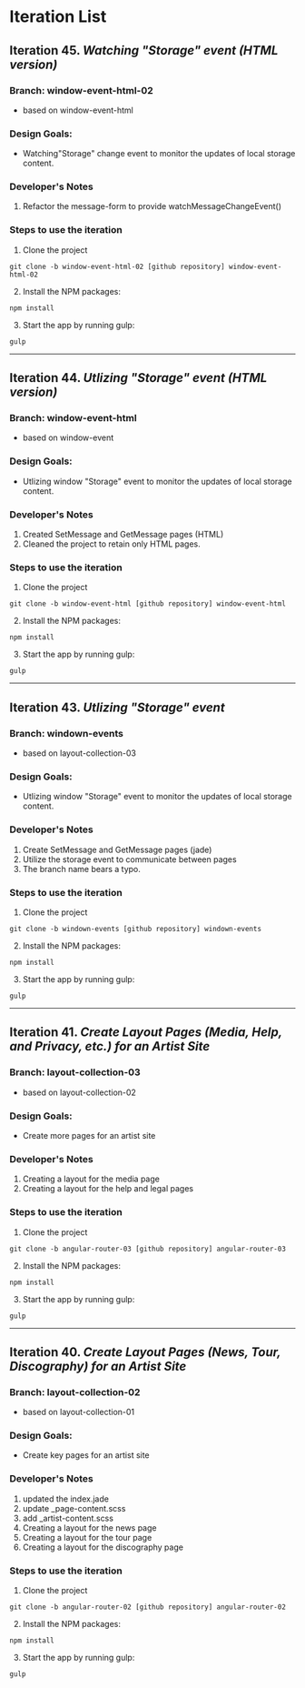 # Iteration List

## Iteration 45. _Watching "Storage" event (HTML version)_

### Branch: window-event-html-02 
+ based on window-event-html

### Design Goals:
+ Watching"Storage" change event to monitor the updates of local storage content.

### Developer's Notes
1. Refactor the message-form to provide watchMessageChangeEvent()

### Steps to use the iteration
1. Clone the project
  ```
  git clone -b window-event-html-02 [github repository] window-event-html-02
  ```
2. Install the NPM packages:
  ```
  npm install
  ```
3. Start the app by running gulp:
  ```
  gulp
  ```

---
## Iteration 44. _Utlizing "Storage" event (HTML version)_

### Branch: window-event-html 
+ based on window-event

### Design Goals:
+ Utlizing window "Storage" event to monitor the updates of local storage content.

### Developer's Notes
1. Created SetMessage and GetMessage pages (HTML)
2. Cleaned the project to retain only HTML pages.

### Steps to use the iteration
1. Clone the project
  ```
  git clone -b window-event-html [github repository] window-event-html
  ```
2. Install the NPM packages:
  ```
  npm install
  ```
3. Start the app by running gulp:
  ```
  gulp
  ```

---
## Iteration 43. _Utlizing "Storage" event_

### Branch: windown-events 
+ based on layout-collection-03

### Design Goals:
+ Utlizing window "Storage" event to monitor the updates of local storage content.

### Developer's Notes
1. Create SetMessage and GetMessage pages (jade)
2. Utilize the storage event to communicate between pages
3. The branch name bears a typo.

### Steps to use the iteration
1. Clone the project
  ```
  git clone -b windown-events [github repository] windown-events
  ```
2. Install the NPM packages:
  ```
  npm install
  ```
3. Start the app by running gulp:
  ```
  gulp
  ```

---
## Iteration 41. _Create Layout Pages (Media, Help, and Privacy, etc.) for an Artist Site_

### Branch: layout-collection-03 
+ based on layout-collection-02

### Design Goals:
+ Create more pages for an artist site

### Developer's Notes
1. Creating a layout for the media page
2. Creating a layout for the help and legal pages

### Steps to use the iteration
1. Clone the project
  ```
  git clone -b angular-router-03 [github repository] angular-router-03
  ```
2. Install the NPM packages:
  ```
  npm install
  ```
3. Start the app by running gulp:
  ```
  gulp
  ```

---
## Iteration 40. _Create Layout Pages (News, Tour, Discography) for an Artist Site_

### Branch: layout-collection-02 
+ based on layout-collection-01

### Design Goals:
+ Create key pages for an artist site

### Developer's Notes
1. updated the index.jade
2. update _page-content.scss
3. add _artist-content.scss
4. Creating a layout for the news page
5. Creating a layout for the tour page
6. Creating a layout for the discography page

### Steps to use the iteration
1. Clone the project
  ```
  git clone -b angular-router-02 [github repository] angular-router-02
  ```
2. Install the NPM packages:
  ```
  npm install
  ```
3. Start the app by running gulp:
  ```
  gulp
  ```
